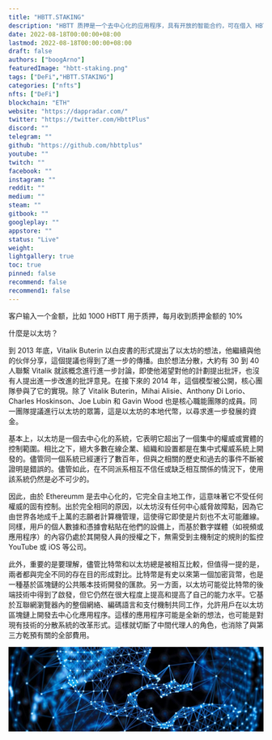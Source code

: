 ```yaml
---
title: "HBTT.STAKING"
description: "HBTT 质押是一个去中心化的应用程序，具有开放的智能合约，可在借入 HBTT 时产生收入"
date: 2022-08-18T00:00:00+08:00
lastmod: 2022-08-18T00:00:00+08:00
draft: false
authors: ["boogArno"]
featuredImage: "hbtt-staking.png"
tags: ["DeFi","HBTT.STAKING"]
categories: ["nfts"]
nfts: ["DeFi"]
blockchain: "ETH"
website: "https://dappradar.com/"
twitter: "https://twitter.com/HbttPlus"
discord: ""
telegram: ""
github: "https://github.com/hbttplus"
youtube: ""
twitch: ""
facebook: ""
instagram: ""
reddit: ""
medium: ""
steam: ""
gitbook: ""
googleplay: ""
appstore: ""
status: "Live"
weight: 
lightgallery: true
toc: true
pinned: false
recommend: false
recommend1: false
---
```

客户输入一个金额，比如 1000 HBTT 用于质押，每月收到质押金额的 10%

什麼是以太坊？

 到 2013 年底，Vitalik Buterin 以白皮書的形式提出了以太坊的想法，他繼續與他的伙伴分享，這個提議也得到了進一步的傳播。由於想法分散，大約有 30 到 40 人聯繫 Vitalik 就該概念進行進一步討論，即使他渴望對他的計劃提出批評，也沒有人提出進一步改進的批評意見。在接下來的 2014 年，這個模型被公開，核心團隊參與了它的實現。除了 Vitalik Buterin，Mihai Alisie、Anthony Di Lorio、Charles Hoskinson、Joe Lubin 和 Gavin Wood 也是核心職能團隊的成員。同一團隊提議進行以太坊的眾籌，這是以太坊的本地代幣，以尋求進一步發展的資金。

基本上，以太坊是一個去中心化的系統，它表明它超出了一個集中的權威或實體的控制範圍。相比之下，絕大多數在線企業、組織和設置都是在集中式權威系統上開發的。儘管同一個系統已經運行了數百年，但與之相關的歷史和過去的事件不斷被證明是錯誤的。儘管如此，在不同派系相互不信任或缺乏相互關係的情況下，使用該系統仍然是必不可少的。

因此，由於 Ethereumm 是去中心化的，它完全自主地工作，這意味著它不受任何權威的固有控制。出於完全相同的原因，以太坊沒有任何中心威脅故障點，因為它由世界各地成千上萬的志願者計算機管理，這使得它即使是片刻也不太可能離線。同樣，用戶的個人數據和憑據會粘貼在他們的設備上，而基於數字媒體（如視頻或應用程序）的內容仍處於其開發人員的授權之下，無需受到主機制定的規則的監控YouTube 或 iOS 等公司。

此外，重要的是要理解，儘管比特幣和以太坊總是被相互比較，但值得一提的是，兩者都與完全不同的存在目的形成對比。比特幣是有史以來第一個加密貨幣，也是一種基於區塊鏈的公共賬本技術開發的匯款。另一方面，以太坊可能從比特幣的後端技術中得到了啟發，但它仍然在很大程度上提高和提高了自己的能力水平。它基於互聯網瀏覽器內的整個網絡、編碼語言和支付機制共同工作，允許用戶在以太坊區塊鏈上開發去中心化應用程序。這樣的應用程序可能是全新的想法，也可能是對現有技術的分散系統的改革形式。這樣就切斷了中間代理人的角色，也消除了與第三方乾預有關的全部費用。

![1080x360](1080x360.jpg)